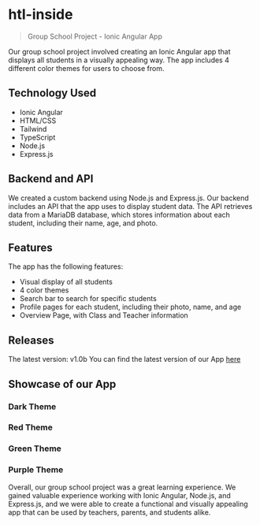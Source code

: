 # htl-inside
> Group School Project - Ionic Angular App

Our group school project involved creating an Ionic Angular app that displays all students in a visually appealing way. The app includes 4 different color themes for users to choose from.

## Technology Used

- Ionic Angular
- HTML/CSS
- Tailwind
- TypeScript
- Node.js
- Express.js

## Backend and API

We created a custom backend using Node.js and Express.js. Our backend includes an API that the app uses to display student data. The API retrieves data from a MariaDB database, which stores information about each student, including their name, age, and photo.

## Features

The app has the following features:

- Visual display of all students
- 4 color themes
- Search bar to search for specific students
- Profile pages for each student, including their photo, name, and age
- Overview Page, with Class and Teacher information

## Releases
The latest version: v1.0b
You can find the latest version of our App [here](https://github.com/ViktorTrojan/htl-inside/releases)

## Showcase of our App

### Dark Theme

### Red Theme

### Green Theme

### Purple Theme

Overall, our group school project was a great learning experience. We gained valuable experience working with Ionic Angular, Node.js, and Express.js, and we were able to create a functional and visually appealing app that can be used by teachers, parents, and students alike.
